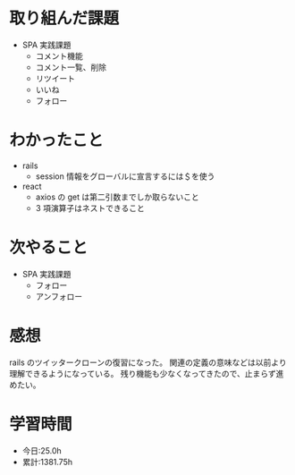 # 取り組んだ課題

- SPA 実践課題
  - コメント機能
  - コメント一覧、削除
  - リツイート
  - いいね
  - フォロー

# わかったこと

- rails
  - session 情報をグローバルに宣言するには＄を使う
- react
  - axios の get は第二引数までしか取らないこと
  - 3 項演算子はネストできること

# 次やること

- SPA 実践課題
  - フォロー
  - アンフォロー

# 感想

rails のツイッタークローンの復習になった。
関連の定義の意味などは以前より理解できるようになっている。
残り機能も少なくなってきたので、止まらず進めたい。

# 学習時間

- 今日:25.0h
- 累計:1381.75h

